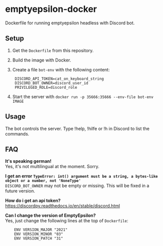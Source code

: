 # emptyepsilon-docker

Dockerfile for running emptyepsilon headless with Discord bot.

## Setup

1. Get the `Dockerfile` from this repository.
2. Build the image with Docker.
3. Create a file `bot-env` with the following content:

        DISCORD_API_TOKEN=cat_on_keyboard_string
        DISCORD_BOT_OWNER=discord_user_id
        PRIVILEGED_ROLE=discord_role

4. Start the server with `docker run -p 35666:35666 --env-file bot-env IMAGE`

## Usage

The bot controls the server. Type !help, !hilfe or !h in Discord to list the commands.

## FAQ

**It's speaking german!**  
Yes, it's not multilingual at the moment. Sorry.

**I get an error `TypeError: int() argument must be a string, a bytes-like object or a number, not 'NoneType'`**  
`DISCORD_BOT_OWNER` may not be empty or missing. This will be fixed in a future version.

**How do i get an api token?**  
https://discordpy.readthedocs.io/en/stable/discord.html

**Can I change the version of EmptyEpsilon?**  
Yes, just change the following lines at the top of `Dockerfile`:

        ENV VERSION_MAJOR "2021"
        ENV VERSION_MINOR "03"
        ENV VERSION_PATCH "31"
